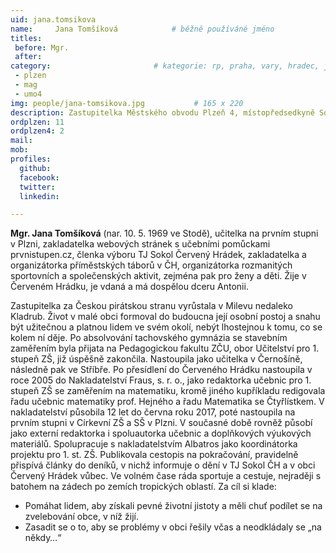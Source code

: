 ```yaml
---
uid: jana.tomsikova
name:     Jana Tomšíková      		# běžně používáné jméno
titles:
 before: Mgr.
 after: 
category:                 		# kategorie: rp, praha, vary, hradec, jmk, senat
 - plzen
 - mag
 - umo4
img: people/jana-tomsikova.jpg           # 165 x 220
description: Zastupitelka Městského obvodu Plzeň 4, místopředsedkyně Sociální a školské komise Plzeň 4, členka Komise pro výchovu a vzdělávání RM Plzně # kratký popis, max 160 znaků
ordplzen: 11
ordplzen4: 2
mail:
mob: 
profiles:
  github:
  facebook:				
  twitter:
  linkedin: 

---
```


**Mgr. Jana Tomšíková** (nar. 10. 5. 1969 ve Stodě), učitelka na prvním stupni v Plzni, zakladatelka webových stránek s učebními pomůckami prvnistupen.cz, členka výboru TJ Sokol Červený Hrádek, zakladatelka a organizátorka příměstských táborů v ČH, organizátorka rozmanitých sportovních a společenských aktivit, zejména pak pro ženy a děti. Žije v Červeném Hrádku, je vdaná a má dospělou dceru Antonii.

Zastupitelka za Českou pirátskou stranu vyrůstala v Milevu nedaleko Kladrub. Život v malé obci formoval do budoucna její osobní postoj a snahu být užitečnou a platnou lidem ve svém okolí, nebýt lhostejnou k tomu, co se kolem ní děje. Po absolvování tachovského gymnázia se stavebním zaměřením byla přijata na Pedagogickou fakultu ZČU, obor Učitelství pro 1. stupeň ZŠ, již úspěšně zakončila. Nastoupila jako učitelka v Černošíně, následně pak ve Stříbře. Po přesídlení do Červeného Hrádku nastoupila v roce 2005 do Nakladatelství Fraus, s. r. o., jako redaktorka učebnic pro 1. stupeň ZŠ se zaměřením na matematiku, kromě jiného kupříkladu redigovala řadu učebnic matematiky prof. Hejného a řadu Matematika se Čtyřlístkem. V nakladatelství působila 12 let do června roku 2017, poté nastoupila na prvním stupni v Církevní ZŠ a SŠ v Plzni. V současné době rovněž působí jako externí redaktorka i spoluautorka učebnic a doplňkových výukových materiálů. Spolupracuje s nakladatelstvím Albatros jako koordinátorka projektu pro 1. st. ZŠ. Publikovala cestopis na pokračování, pravidelně přispívá články do deníků, v nichž informuje o dění v TJ Sokol ČH a v obci Červený Hrádek vůbec. Ve volném čase ráda sportuje a cestuje, nejraději s batohem na zádech po zemích tropických oblastí. Za cíl si klade:

 - Pomáhat lidem, aby získali pevné životní jistoty a měli chuť podílet se na zvelebování obce, v níž žijí. 
 - Zasadit se o to, aby se problémy v obci řešily včas a neodkládaly se „na někdy…“
